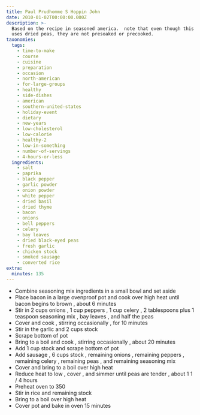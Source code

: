 ```yaml
---
title: Paul Prudhomme S Hoppin John
date: 2010-01-02T00:00:00.000Z
description: >-
  Based on the recipe in seasoned america.  note that even though this recipe
  uses dried peas, they are not presoaked or precooked.
taxonomies:
  tags:
    - time-to-make
    - course
    - cuisine
    - preparation
    - occasion
    - north-american
    - for-large-groups
    - healthy
    - side-dishes
    - american
    - southern-united-states
    - holiday-event
    - dietary
    - new-years
    - low-cholesterol
    - low-calorie
    - healthy-2
    - low-in-something
    - number-of-servings
    - 4-hours-or-less
  ingredients:
    - salt
    - paprika
    - black pepper
    - garlic powder
    - onion powder
    - white pepper
    - dried basil
    - dried thyme
    - bacon
    - onions
    - bell peppers
    - celery
    - bay leaves
    - dried black-eyed peas
    - fresh garlic
    - chicken stock
    - smoked sausage
    - converted rice
extra:
  minutes: 135
---
```

 - Combine seasoning mix ingredients in a small bowl and set aside
 - Place bacon in a large ovenproof pot and cook over high heat until bacon begins to brown , about 6 minutes
 - Stir in 2 cups onions , 1 cup peppers , 1 cup celery , 2 tablespoons plus 1 teaspoon seasoning mix , bay leaves , and half the peas
 - Cover and cook , stirring occasionally , for 10 minutes
 - Stir in the garlic and 2 cups stock
 - Scrape bottom of pot
 - Bring to a boil and cook , stirring occasionally , about 20 minutes
 - Add 1 cup stock and scrape bottom of pot
 - Add sausage , 6 cups stock , remaining onions , remaining peppers , remaining celery , remaining peas , and remaining seasoning mix
 - Cover and bring to a boil over high heat
 - Reduce heat to low , cover , and simmer until peas are tender , about 1 1 / 4 hours
 - Preheat oven to 350
 - Stir in rice and remaining stock
 - Bring to a boil over high heat
 - Cover pot and bake in oven 15 minutes
